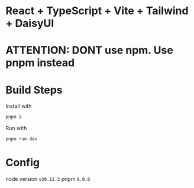 # React + TypeScript + Vite + Tailwind + DaisyUI

# ATTENTION: DONT use npm. Use pnpm instead

# Build Steps
Install with 
```bash 
pnpm i
```
Run with 
```bash
pnpm run dev
````
# Config
node version `v20.12.2`
pnpm `9.0.6`
